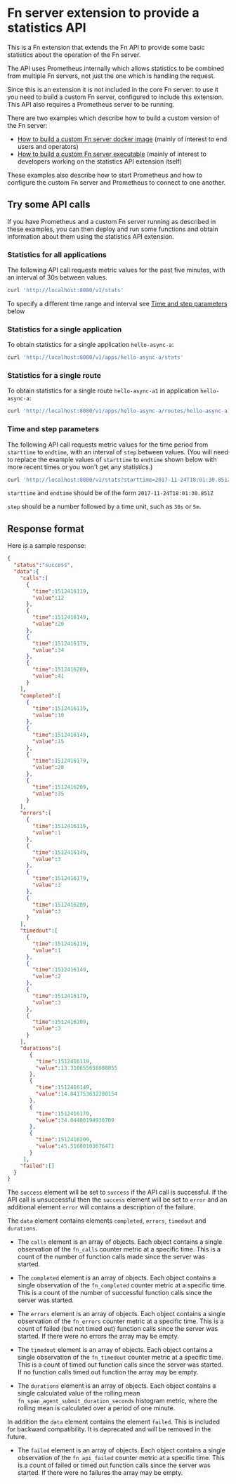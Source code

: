 # Fn server extension to provide a statistics API 

This is a Fn extension that extends the Fn API to provide some basic statistics about the operation of the Fn server. 

The API uses Prometheus internally which allows statistics to be combined from multiple Fn servers,
not just the one which is handling the request.

Since this is an extension it is not included in the core Fn server: 
to use it you need to build a custom Fn server, configured to include this extension.
This API also requires a Prometheus server to be running.

There are two examples which describe how to build a custom version of the Fn server: 

* [How to build a custom Fn server docker image](./examples/operators/README.md) (mainly of interest to end users and operators)
* [How to build a custom Fn server executable](./examples/developers/README.md) (mainly of interest to developers working on the statistics API extension itself)

These examples also describe how to start Prometheus 
and how to configure the custom Fn server and Prometheus to connect to one another.

## Try some API calls

If you have Prometheus and a custom Fn server running as described in these examples, 
you can then deploy and run some functions and obtain information about them using the statistics API extension.

### Statistics for all applications

The following API call requests metric values for the past five minutes, with an interval of 30s between values.

```sh
curl 'http://localhost:8080/v1/stats'
```

To specify a different time range and interval see [Time and step parameters](#time-and-step-parameters) below 

### Statistics for a single application

To obtain statistics for a single application `hello-async-a`:
```sh
curl 'http://localhost:8080/v1/apps/hello-async-a/stats'
```
### Statistics for a single route

To obtain statistics for a single route `hello-async-a1` in application `hello-async-a`:
```sh
curl 'http://localhost:8080/v1/apps/hello-async-a/routes/hello-async-a1/stats'
```

### Time and step parameters

The following API call requests metric values for the time period from `starttime` to `endtime`, with an interval of `step` between values. (You will need to replace the example values of `starttime` to `endtime` shown below with more recent times or you won't get any statistics.)

```sh
curl 'http://localhost:8080/v1/stats?starttime=2017-11-24T18:01:30.851Z&endtime=2017-11-24T18:11:30.849Z&step=30s'
```

`starttime` and `endtime` should be of the form `2017-11-24T18:01:30.851Z`

`step` should be a number followed by a time unit, such as `30s` or `5m`.

## Response format

Here is a sample response:

```json
{
  "status":"success",
  "data":{
    "calls":[
      {
        "time":1512416119,
        "value":12
      },
      {
        "time":1512416149,
        "value":20
      },
      {
        "time":1512416179,
        "value":34
      },
      {
        "time":1512416209,
        "value":41
      }
    ],
    "completed":[
      {
        "time":1512416119,
        "value":10
      },
      {
        "time":1512416149,
        "value":15
      },
      {
        "time":1512416179,
        "value":28
      },
      {
        "time":1512416209,
        "value":35
      }
    ],
    "errors":[
      {
        "time":1512416119,
        "value":1
      },
      {
        "time":1512416149,
        "value":3
      },
      {
        "time":1512416179,
        "value":3
      },
      {
        "time":1512416209,
        "value":3
      }
    ],   
    "timedout":[
      {
        "time":1512416119,
        "value":1
      },
      {
        "time":1512416149,
        "value":2
      },
      {
        "time":1512416179,
        "value":3
      },
      {
        "time":1512416209,
        "value":3
      }
    ],           
    "durations":[
       {
         "time":1512416119,
         "value":13.310655658088855
       },
       {
         "time":1512416149,
         "value":14.841753632280154
       },
       {
         "time":1512416179,
         "value":34.04480194936709
       },
       {
         "time":1512416209,
         "value":45.51680103676471
       }
     ],
    "failed":[]
  }
}
```

The `success` element will be set to `success` if the API call is successful. 
If the API call is unsuccessful then the `success` element will be set to `error` and an additional element `error` will contains a description of the failure.

The `data` element contains elements `completed`, `errors`, `timedout` and `durations`. 

* The `calls` element is an array of objects. Each object contains a single observation of the `fn_calls` counter metric at a specific time. This is a count of the number of function calls made since the server was started.

* The `completed` element is an array of objects. Each object contains a single observation of the `fn_completed` counter metric at a specific time. This is a count of the number of successful function calls since the server was started.

* The `errors` element is an array of objects. Each object contains a single observation of the `fn_errors` counter metric at a specific time.
This is a count of failed (but not timed out) function calls since the server was started.
If there were no errors the array may be empty.  

* The `timedout` element is an array of objects. Each object contains a single observation of the `fn_timedout` counter metric at a specific time.
This is a count of timed out function calls since the server was started.
If no function calls timed out function the array may be empty.  

* The `durations` element is an array of objects. Each object contains a single calculated value of the rolling mean `fn_span_agent_submit_duration_seconds` histogram metric, where the rolling mean is calculated over a period of one minute. 

In addition the `data` element contains the element `failed`. This is included for backward compatibility. It is deprecated and will be removed in the future.

* The `failed` element is an array of objects. Each object contains a single observation of the `fn_api_failed` counter metric at a specific time.
This is a count of failed or timed out function calls since the server was started.
If there were no failures the array may be empty.  




